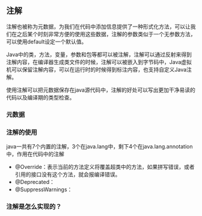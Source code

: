 ## 注解

注解也被称为元数据，为我们在代码中添加信息提供了一种形式化方法，可以让我们在之后某个时刻非常方便的使用这些数据，注解的参数类似于一个无参数方法，可以使用default设定一个默认值。

Java中的类，方法，变量，参数和包等都可以被注解，注解可以通过反射来得到注解内容，在编译器生成类文件的时候，注解可以被嵌入到字节码中，Java虚拟机可以保留注解内容，可以在运行时的时候得到标注内容，也支持自定义Java注解。

使用注解可以把元数据保存在java源代码中，注解的好处可以写出更加干净易读的代码以及编译期的类型检查。

### 元数据

### 注解的使用

java一共有7个内置的注解，3个在java.lang中，剩下4个在java.lang.annotation中，作用在代码中的注解

- @Override：表示当前的方法定义将覆盖超类中的方法，如果拼写错误，或者引用的接口没有这个方法，就会报编译错误。
- @Deprecated：
- @SuppressWarnings：

### 注解是怎么实现的？